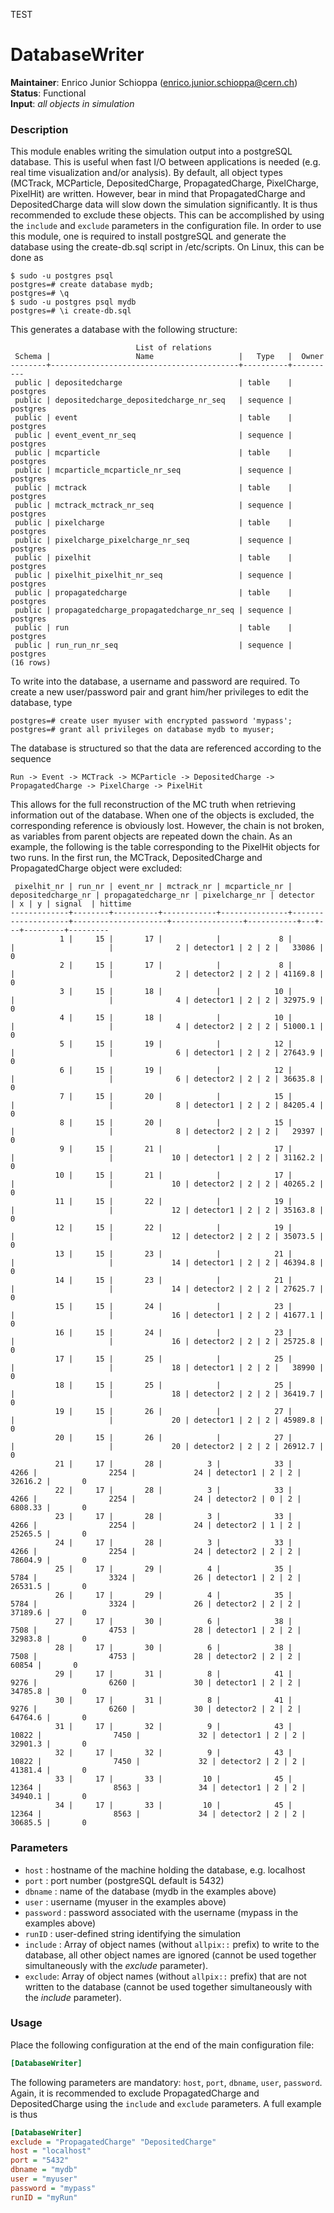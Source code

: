 TEST
# DatabaseWriter
**Maintainer**: Enrico Junior Schioppa (<enrico.junior.schioppa@cern.ch>)  
**Status**: Functional  
**Input**: *all objects in simulation*

### Description
This module enables writing the simulation output into a postgreSQL database. This is useful when fast I/O between applications is needed (e.g. real time visualization and/or analysis).
By default, all object types (MCTrack, MCParticle, DepositedCharge, PropagatedCharge, PixelCharge, PixelHit) are written. However, bear in mind that PropagatedCharge and DepositedCharge data will slow down the simulation significantly. It is thus recommended to exclude these objects. This can be accomplished by using the `include` and `exclude` parameters in the configuration file.
In order to use this module, one is required to install postgreSQL and generate the database using the create-db.sql script in /etc/scripts. On Linux, this can be done as

```
$ sudo -u postgres psql
postgres=# create database mydb;
postgres=# \q
$ sudo -u postgres psql mydb
postgres=# \i create-db.sql
```

This generates a database with the following structure:

```
                            List of relations
 Schema |                   Name                   |   Type   |  Owner   
--------+------------------------------------------+----------+----------
 public | depositedcharge                          | table    | postgres
 public | depositedcharge_depositedcharge_nr_seq   | sequence | postgres
 public | event                                    | table    | postgres
 public | event_event_nr_seq                       | sequence | postgres
 public | mcparticle                               | table    | postgres
 public | mcparticle_mcparticle_nr_seq             | sequence | postgres
 public | mctrack                                  | table    | postgres
 public | mctrack_mctrack_nr_seq                   | sequence | postgres
 public | pixelcharge                              | table    | postgres
 public | pixelcharge_pixelcharge_nr_seq           | sequence | postgres
 public | pixelhit                                 | table    | postgres
 public | pixelhit_pixelhit_nr_seq                 | sequence | postgres
 public | propagatedcharge                         | table    | postgres
 public | propagatedcharge_propagatedcharge_nr_seq | sequence | postgres
 public | run                                      | table    | postgres
 public | run_run_nr_seq                           | sequence | postgres
(16 rows)

```

To write into the database, a username and password are required. To create a new user/password pair and grant him/her privileges to edit the database, type


```
postgres=# create user myuser with encrypted password 'mypass';
postgres=# grant all privileges on database mydb to myuser;
```

The database is structured so that the data are referenced according to the sequence

```
Run -> Event -> MCTrack -> MCParticle -> DepositedCharge -> PropagatedCharge -> PixelCharge -> PixelHit
```

This allows for the full reconstruction of the MC truth when retrieving information out of the database. When one of the objects is excluded, the corresponding reference is obviously lost. However, the chain is not broken, as variables from parent objects are repeated down the chain. As an example, the following is the table corresponding to the PixelHit objects for two runs. In the first run, the MCTrack, DepositedCharge and PropagatedCharge object were excluded:

```
 pixelhit_nr | run_nr | event_nr | mctrack_nr | mcparticle_nr | depositedcharge_nr | propagatedcharge_nr | pixelcharge_nr | detector  | x | y | signal  | hittime 
-------------+--------+----------+------------+---------------+--------------------+---------------------+----------------+-----------+---+---+---------+---------
           1 |     15 |       17 |            |             8 |                    |                     |              2 | detector1 | 2 | 2 |   33086 |       0
           2 |     15 |       17 |            |             8 |                    |                     |              2 | detector2 | 2 | 2 | 41169.8 |       0
           3 |     15 |       18 |            |            10 |                    |                     |              4 | detector1 | 2 | 2 | 32975.9 |       0
           4 |     15 |       18 |            |            10 |                    |                     |              4 | detector2 | 2 | 2 | 51000.1 |       0
           5 |     15 |       19 |            |            12 |                    |                     |              6 | detector1 | 2 | 2 | 27643.9 |       0
           6 |     15 |       19 |            |            12 |                    |                     |              6 | detector2 | 2 | 2 | 36635.8 |       0
           7 |     15 |       20 |            |            15 |                    |                     |              8 | detector1 | 2 | 2 | 84205.4 |       0
           8 |     15 |       20 |            |            15 |                    |                     |              8 | detector2 | 2 | 2 |   29397 |       0
           9 |     15 |       21 |            |            17 |                    |                     |             10 | detector1 | 2 | 2 | 31162.2 |       0
          10 |     15 |       21 |            |            17 |                    |                     |             10 | detector2 | 2 | 2 | 40265.2 |       0
          11 |     15 |       22 |            |            19 |                    |                     |             12 | detector1 | 2 | 2 | 35163.8 |       0
          12 |     15 |       22 |            |            19 |                    |                     |             12 | detector2 | 2 | 2 | 35073.5 |       0
          13 |     15 |       23 |            |            21 |                    |                     |             14 | detector1 | 2 | 2 | 46394.8 |       0
          14 |     15 |       23 |            |            21 |                    |                     |             14 | detector2 | 2 | 2 | 27625.7 |       0
          15 |     15 |       24 |            |            23 |                    |                     |             16 | detector1 | 2 | 2 | 41677.1 |       0
          16 |     15 |       24 |            |            23 |                    |                     |             16 | detector2 | 2 | 2 | 25725.8 |       0
          17 |     15 |       25 |            |            25 |                    |                     |             18 | detector1 | 2 | 2 |   38990 |       0
          18 |     15 |       25 |            |            25 |                    |                     |             18 | detector2 | 2 | 2 | 36419.7 |       0
          19 |     15 |       26 |            |            27 |                    |                     |             20 | detector1 | 2 | 2 | 45989.8 |       0
          20 |     15 |       26 |            |            27 |                    |                     |             20 | detector2 | 2 | 2 | 26912.7 |       0
          21 |     17 |       28 |          3 |            33 |               4266 |                2254 |             24 | detector1 | 2 | 2 | 32616.2 |       0
          22 |     17 |       28 |          3 |            33 |               4266 |                2254 |             24 | detector2 | 0 | 2 | 6808.33 |       0
          23 |     17 |       28 |          3 |            33 |               4266 |                2254 |             24 | detector2 | 1 | 2 | 25265.5 |       0
          24 |     17 |       28 |          3 |            33 |               4266 |                2254 |             24 | detector2 | 2 | 2 | 78604.9 |       0
          25 |     17 |       29 |          4 |            35 |               5784 |                3324 |             26 | detector1 | 2 | 2 | 26531.5 |       0
          26 |     17 |       29 |          4 |            35 |               5784 |                3324 |             26 | detector2 | 2 | 2 | 37189.6 |       0
          27 |     17 |       30 |          6 |            38 |               7508 |                4753 |             28 | detector1 | 2 | 2 | 32983.8 |       0
          28 |     17 |       30 |          6 |            38 |               7508 |                4753 |             28 | detector2 | 2 | 2 |   60854 |       0
          29 |     17 |       31 |          8 |            41 |               9276 |                6260 |             30 | detector1 | 2 | 2 | 34785.8 |       0
          30 |     17 |       31 |          8 |            41 |               9276 |                6260 |             30 | detector2 | 2 | 2 | 64764.6 |       0
          31 |     17 |       32 |          9 |            43 |              10822 |                7450 |             32 | detector1 | 2 | 2 | 32901.3 |       0
          32 |     17 |       32 |          9 |            43 |              10822 |                7450 |             32 | detector2 | 2 | 2 | 41381.4 |       0
          33 |     17 |       33 |         10 |            45 |              12364 |                8563 |             34 | detector1 | 2 | 2 | 34940.1 |       0
          34 |     17 |       33 |         10 |            45 |              12364 |                8563 |             34 | detector2 | 2 | 2 | 30685.5 |       0

```

### Parameters
* `host` : hostname of the machine holding the database, e.g. localhost
* `port` : port number (postgreSQL default is 5432)
* `dbname` : name of the database (mydb in the examples above)
* `user` : username (myuser in the examples above)
* `password` : password associated with the username (mypass in the examples above)
* `runID` : user-defined string identifying the simulation
* `include` : Array of object names (without `allpix::` prefix) to write to the database, all other object names are ignored (cannot be used together simultaneously with the *exclude* parameter).
* `exclude`: Array of object names (without `allpix::` prefix) that are not written to the database (cannot be used together simultaneously with the *include* parameter).

### Usage
Place the following configuration at the end of the main configuration file:

```ini
[DatabaseWriter]
```

The following parameters are mandatory: `host`, `port`, `dbname`, `user`, `password`. Again, it is recommended to exclude PropagatedCharge and DepositedCharge using the `include` and `exclude` parameters. A full example is thus

```ini
[DatabaseWriter]
exclude = "PropagatedCharge" "DepositedCharge"
host = "localhost"
port = "5432"
dbname = "mydb"
user = "myuser"
password = "mypass"
runID = "myRun"
```